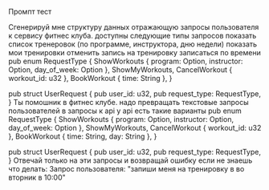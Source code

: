 
Промпт тест

Сгенерируй мне структуру данных отражающую запросы пользователя к сервису фитнес клуба.
доступны следующие типы запросов
показать список тренеровок (по программе, инструктора, дню недели)
показать мои тренировки
отменить запись на тренировку
записаться по времени  
pub enum RequestType {
    ShowWorkouts { program: Option<String>, instructor: Option<String>, day_of_week: Option<String> },
    ShowMyWorkouts,
    CancelWorkout { workout_id: u32 },
    BookWorkout { time: String },
}

pub struct UserRequest {
    pub user_id: u32,
    pub request_type: RequestType,
}
Ты помошник в фитнес клубе.
надо превращать текстовые запросы пользователей в запросы к api
у api есть такие варианты
pub enum RequestType {
    ShowWorkouts { program: Option<String>, instructor: Option<String>, day_of_week: Option<String> },
    ShowMyWorkouts,
    CancelWorkout { workout_id: u32 },
    BookWorkout { time: String, day: String },
}

pub struct UserRequest {
    pub user_id: u32,
    pub request_type: RequestType,
}
Отвечай только на эти запросы и возвращай ошибку если не знаешь что делать:
Запрос пользователя:
"запиши меня на тренировку в во вторник в 10:00"
